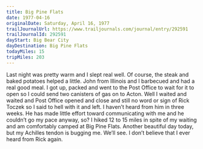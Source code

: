 ```yaml
---
title: Big Pine Flats
date: 1977-04-16
originalDate: Saturday, April 16, 1977
trailJournalUrl: https://www.trailjournals.com/journal/entry/292591
trailJournalId: 292591
dayStart: Big Bear City
dayDestination: Big Pine Flats
todayMiles: 15
tripMiles: 203
---
```

Last night was pretty warm and I slept real well. Of course, the steak and baked potatoes helped a little. John from Illinois and I barbecued and had a real good meal. I got up, packed and went to the Post Office to wait for it to open so I could send two canisters of gas on to Acton. Well I waited and waited and Post Office opened and close and still no word or sign of Rick Toczek so I said to hell with it and left. I haven’t heard from him in three weeks. He has made little effort toward communicating with me and he couldn’t go my pace anyway, so? I hiked 12 to 15 miles in spite of my waiting and am comfortably camped at Big Pine Flats. Another beautiful day today, but my Achilles tendon is bugging me. We’ll see. I don’t believe that I ever heard from Rick again.
